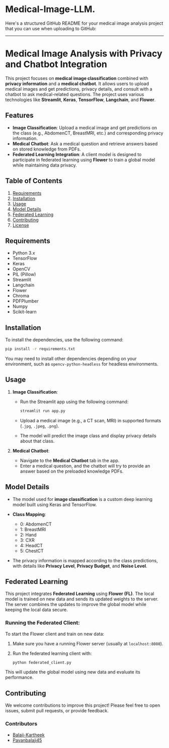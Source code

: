 # Medical-Image-LLM.


Here's a structured GitHub README for your medical image analysis project that you can use when uploading to GitHub:

---

# Medical Image Analysis with Privacy and Chatbot Integration

This project focuses on **medical image classification** combined with **privacy information** and a **medical chatbot**. It allows users to upload medical images and get predictions, privacy details, and consult with a chatbot to ask medical-related questions. The project uses various technologies like **Streamlit**, **Keras**, **TensorFlow**, **Langchain**, and **Flower**.

## Features

* **Image Classification**: Upload a medical image and get predictions on the class (e.g., AbdomenCT, BreastMRI, etc.) and corresponding privacy information.
* **Medical Chatbot**: Ask a medical question and retrieve answers based on stored knowledge from PDFs.
* **Federated Learning Integration**: A client model is designed to participate in federated learning using **Flower** to train a global model while maintaining data privacy.

## Table of Contents

1. [Requirements](#requirements)
2. [Installation](#installation)
3. [Usage](#usage)
4. [Model Details](#model-details)
5. [Federated Learning](#federated-learning)
6. [Contributing](#contributing)
7. [License](#license)

## Requirements

* Python 3.x
* TensorFlow
* Keras
* OpenCV
* PIL (Pillow)
* Streamlit
* Langchain
* Flower
* Chroma
* PDFPlumber
* Numpy
* Scikit-learn

## Installation

To install the dependencies, use the following command:

```bash
pip install -r requirements.txt
```

You may need to install other dependencies depending on your environment, such as `opencv-python-headless` for headless environments.

## Usage

1. **Image Classification**:

   * Run the Streamlit app using the following command:

     ```bash
     streamlit run app.py
     ```

   * Upload a medical image (e.g., a CT scan, MRI) in supported formats (`.jpg`, `.jpeg`, `.png`).

   * The model will predict the image class and display privacy details about that class.

2. **Medical Chatbot**:

   * Navigate to the **Medical Chatbot** tab in the app.
   * Enter a medical question, and the chatbot will try to provide an answer based on the preloaded knowledge PDFs.

## Model Details

* The model used for **image classification** is a custom deep learning model built using Keras and TensorFlow.
* **Class Mapping**:

  * 0: AbdomenCT
  * 1: BreastMRI
  * 2: Hand
  * 3: CXR
  * 4: HeadCT
  * 5: ChestCT
* The privacy information is mapped according to the class predictions, with details like **Privacy Level**, **Privacy Budget**, and **Noise Level**.

## Federated Learning

This project integrates **Federated Learning** using **Flower (FL)**. The local model is trained on new data and sends its updated weights to the server. The server combines the updates to improve the global model while keeping the local data secure.

### Running the Federated Client:

To start the Flower client and train on new data:

1. Make sure you have a running Flower server (usually at `localhost:8080`).
2. Run the federated learning client with:

   ```bash
   python federated_client.py
   ```

This will update the global model using new data and evaluate its performance.

## Contributing

We welcome contributions to improve this project! Please feel free to open issues, submit pull requests, or provide feedback.

### Contributors

* [Balaji-Kartheek](https://github.com/Balaji-Kartheek)
* [Pavanbalaji45](https://github.com/pavanbalaji45)

